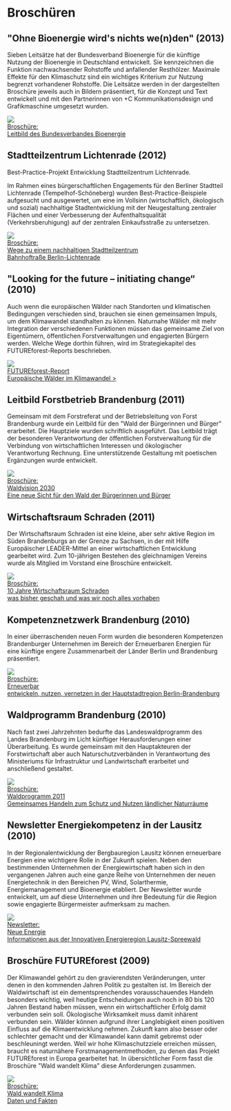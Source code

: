 # Broschüren

## "Ohne Bioenergie wird's nichts we(n)den" (2013)

Sieben Leitsätze hat der Bundesverband Bioenergie für die künftige Nutzung der Bioenergie in Deutschland entwickelt. Sie kennzeichnen die Funktion nachwachsender Rohstoffe und anfallender Resthölzer. Maximale Effekte für den Klimaschutz sind ein wichtiges Kriterium zur Nutzung begrenzt vorhandener Rohstoffe. Die Leitsätze werden in der dargestellten Broschüre jeweils auch in Bildern präsentiert, für die Konzept und Text entwickelt und mit den Partnerinnen von +C Kommunikationsdesign und Grafikmaschine umgesetzt wurden.

<div class="anhang">
<a href="/pdf/bioenergie_broschuere.pdf"><img src="/pdf/bioenergie_broschuere.png"><br>Broschüre: <br>Leitbild des Bundesverbandes Bioenergie</a>
</div>

## Stadtteilzentrum Lichtenrade (2012)

Best-Practice-Projekt Entwicklung Stadtteilzentrum Lichtenrade.

Im Rahmen eines bürgerschaftlichen Engagements für den Berliner Stadtteil Lichtenrade (Tempelhof-Schöneberg) wurden Best-Practice-Beispiele aufgesucht und ausgewertet, um eine im Vollsinn (wirtschaftlich, ökologisch und sozial) nachhaltige Stadtentwicklung mit der Neugestaltung zentraler Flächen und einer Verbesserung der Aufenthaltsqualität (Verkehrsberuhigung) auf der zentralen Einkaufsstraße zu untersetzen.

<div class="anhang">
<a href="/pdf/lichtenrade_broschuere.pdf"><img src="/pdf/lichtenrade_broschuere.png"><br>Broschüre: <br>Wege zu einem nachhaltigen Stadtteilzentrum <br><span>Bahnhoftraße Berlin-Lichtenrade</span></a>
</div>

## "Looking for the future – initiating change“ (2010)

Auch wenn die europäischen Wälder nach Standorten und klimatischen Bedingungen verschieden sind, brauchen sie einen gemeinsamen Impuls, um dem Klimawandel standhalten zu können. Naturnahe Wälder mit mehr Integration der verschiedenen Funktionen müssen das gemeinsame Ziel von Eigentümern, öffentlichen Forstverwaltungen und engagierten Bürgern werden. Welche Wege dorthin führen, wird im Strategiekapitel des FUTUREforest-Reports beschrieben.

<div class="anhang">
<a href="/pdf/futureforest_report.pdf"><img src="/pdf/futureforest_report.png"><br>FUTUREforest-Report  <br><span> Europäische Wälder im Klimawandel ></a>
</div>

## Leitbild Forstbetrieb Brandenburg (2011)

Gemeinsam mit dem Forstreferat und der Betriebsleitung von Forst Brandenburg wurde ein Leitbild für den "Wald der Bürgerinnen und Bürger" erarbeitet. Die Hauptziele wurden schriftlich ausgeführt. Das Leitbild trägt der besonderen Verantwortung der öffentlichen Forstverwaltung für die Verbindung von wirtschaftlichen Interessen und ökologischer Verantwortung Rechnung. Eine unterstützende Gestaltung mit poetischen Ergänzungen wurde entwickelt.

<div class="anhang">
<a href="/pdf/waldvision_broschuere.pdf"><img src="/pdf/waldvision_broschuere.png"><br>Broschüre: <br>Waldvision 2030 <br><span>Eine neue Sicht
für den Wald der Bürgerinnen und Bürger</span></a>
</div>

## Wirtschaftsraum Schraden (2011)

Der Wirtschaftsraum Schraden ist eine kleine, aber sehr aktive Region im Süden Brandenburgs an der Grenze zu Sachsen, in der mit Hilfe Europäischer LEADER-Mittel an einer wirtschaftlichen Entwicklung gearbeitet wird. Zum 10-jährigen Bestehen des gleichnamigen Vereins wurde als Mitglied im Vorstand eine Broschüre entwickelt.

<div class="anhang">
<a href="/pdf/schraden_broschuere.pdf"><img src="/pdf/schraden_broschuere.png"><br>Broschüre: <br>10 Jahre Wirtschaftsraum Schraden <br><span>was bisher geschah und was wir noch alles vorhaben</span></a>
</div>

## Kompetenznetzwerk Brandenburg (2010)

In einer überraschenden neuen Form wurden die besonderen Kompetenzen Brandenburger Unternehmen im Bereich der Erneuerbaren Energien für eine künftige engere Zusammenarbeit der Länder Berlin und Brandenburg präsentiert.

<div class="anhang">
<a href="/pdf/erneuerbarbb_broschuere.pdf"><img src="/pdf/erneuerbarbb_broschuere.png"><br>Broschüre: <br>Erneuerbar <br><span>entwickeln, nutzen, vernetzen in der Hauptstadtregion Berlin-Brandenburg</span></a>
</div>

## Waldprogramm Brandenburg (2010)

Nach fast zwei Jahrzehnten bedurfte das Landeswaldprogramm des Landes Brandenburg im Licht künftiger Herausforderungen einer Überarbeitung. Es wurde gemeinsam mit den Hauptakteuren der Forstwirtschaft aber auch Naturschutzverbänden in Verantwortung des Ministeriums für Infrastruktur und Landwirtschaft erarbeitet und anschließend gestaltet.

<div class="anhang">
<a href="/pdf/forestbrandenburg_programme.pdf"><img src="/pdf/forestbrandenburg_programme.png"><br>Broschüre: <br>Waldprogramm 2011 <span><br>Gemeinsames Handeln zum Schutz und Nutzen ländlicher Naturräume</span></a>
</div>

## Newsletter Energiekompetenz in der Lausitz (2010)

In der Regionalentwicklung der Bergbauregion Lausitz können erneuerbare Energien eine wichtigere Rolle in der Zukunft spielen. Neben den bestimmenden Unternehmen der Energiewirtschaft haben sich in den vergangenen Jahren auch eine ganze Reihe von Unternehmen der neuen Energietechnik in den Bereichen PV, Wind, Solarthermie, Energiemanagement und Bioenergie etabliert. Der Newsletter wurde entwickelt, um auf diese Unternehmen und ihre Bedeutung für die Region sowie engagierte Bürgermeister aufmerksam zu machen.

<div class="anhang">
<a href="/pdf/lausitz_newsletter.pdf"><img src="/pdf/lausitz_newsletter.png"><br>Newsletter: <br>Neue Energie <br><span>Informationen aus der Innovativen Energieregion Lausitz-Spreewald</span></a>
</div>

## Broschüre FUTUREforest (2009)

Der Klimawandel gehört zu den gravierendsten Veränderungen, unter denen in den kommenden Jahren Politik zu gestalten ist. Im Bereich der Waldwirtschaft ist ein dementsprenchendes vorausschauendes Handeln besonders wichtig, weil heutige Entscheidungen auch noch in 80 bis 120 Jahren Bestand haben müssen, wenn ein wirtschaftlicher Erfolg damit verbunden sein soll. Ökologische Wirksamkeit muss damit inhärent verbunden sein. Wälder können aufgrund ihrer Langlebigkeit einen positiven Einfluss auf die Klimaentwicklung nehmen. Zukunft kann also besser oder schlechter gemacht und der Klimawandel kann damit gebremst oder beschleuningt werden. Weil wir hohe Klimaschutzziele erreichen müssen, braucht es naturnähere Forstmanagementmethoden, zu denen das Projekt FUTUREforest in Europa gearbeitet hat. In übersichtlicher Form fasst die Broschüre "Wald wandelt Klima" diese Anforderungen zusammen.

<div class="anhang">
<a href="/pdf/futureforest_broschuere.pdf"><img src="/pdf/futureforest_broschuere.png"><br>Broschüre: <br>Wald wandelt Klima <br><span>Daten und Fakten</span></a>
</div>
